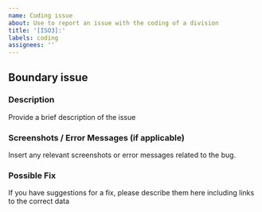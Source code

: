 ```yaml
---
name: Coding issue
about: Use to report an issue with the coding of a division
title: '[ISO3]:'
labels: coding
assignees: ''
---
```

## Boundary issue
### Description
Provide a brief description of the issue

### Screenshots / Error Messages (if applicable)
Insert any relevant screenshots or error messages related to the bug.

### Possible Fix
If you have suggestions for a fix, please describe them here including links to the correct data
